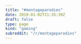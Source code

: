 ```yaml
---
title: "#montageparodies"
date: 2019-01-02T21:35:39Z
draft: false
type: page
kind: "gaming"
subreddit: "/r/montageparodies"
---
```


